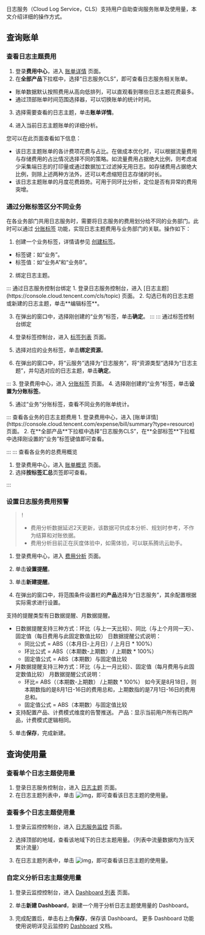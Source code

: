 日志服务（Cloud Log Service，CLS）支持用户自助查询服务账单及使用量，本文介绍详细的操作方式。

## 查询账单

### 查看日志主题费用

1. 登录**费用中心**，进入 [账单详情](https://console.cloud.tencent.com/expense/bill/summary?type=resource) 页面。
2. 在**全部产品**下拉框中，选择“日志服务CLS”，即可查看日志服务相关账单。

 - 账单数据默认按照费用从高向低排列，可以直观看到哪些日志主题花费最多。
 - 通过顶部账单时间范围选择器，可以切换账单的统计时间。
3. 选择需要查看的日志主题，单击**账单详情**。

4. 进入当前日志主题账单的详细分析。

您可以在此页面查看如下信息：
 - 该日志主题账单的各计费项花费与占比。在做成本优化时，可以根据流量费用与存储费用的占比情况选择不同的策略。如流量费用占据绝大比例，则考虑减少采集端日志的打印量或通过数据加工过滤掉无用日志。如存储费用占据绝大比例，则除上述两种方法外，还可以考虑缩短日志存储的时长。
 - 该日志主题账单的月度花费趋势。可用于同环比分析，定位是否有异常的费用突增。

### 通过分账标签区分不同业务

在各业务部门共用日志服务时，需要将日志服务的费用划分给不同的业务部门。此时可以通过 [分账标签](https://intl.cloud.tencent.com/document/product/555/32276) 功能，实现日志主题费用与业务部门的关联。操作如下：

1. 创建一个业务标签，详情请参见 [创建标签](https://intl.cloud.tencent.com/document/product/651/41684)。

 - 标签键：如“业务”。
 - 标签值：如“业务A”和“业务B”。
2. 绑定日志主题。
<dx-tabs>
::: 通过日志服务控制台绑定
1. 登录日志服务控制台，进入 [日志主题](https://console.cloud.tencent.com/cls/topic) 页面。
2. 勾选已有的日志主题或新建的日志主题，单击**编辑标签**。

3. 在弹出的窗口中，选择刚创建的“业务”标签，单击**确定**。
:::
::: 通过标签控制台绑定
1. 登录标签控制台，进入 [标签列表](https://console.cloud.tencent.com/tag/taglist) 页面。
2. 选择对应的业务标签，单击**绑定资源**。

3. 在弹出的窗口中，将“云服务”选择为“日志服务”，将“资源类型”选择为“日志主题”，并勾选对应的日志主题，单击**确定**。

:::
</dx-tabs>
3. 登录费用中心，进入 [分账标签](https://console.cloud.tencent.com/expense/tag) 页面。
4. 选择刚创建的“业务”标签，单击**设置为分账标签**。

5. 通过“业务”分账标签，查看不同业务的账单统计。
<dx-tabs>
::: 查看各业务的日志主题费用
1.  登录费用中心，进入 [账单详情](https://console.cloud.tencent.com/expense/bill/summary?type=resource) 页面。
2.  在**全部产品**下拉框中选择“日志服务CLS”，在**全部标签**下拉框中选择刚设置的“业务”标签键值即可查看。

:::
::: 查看各业务的总费用概览
1. 登录费用中心，进入 [账单概览](https://console.cloud.tencent.com/expense/bill/overview) 页面。
2. 选择**按标签汇总**页签即可查看。

:::
</dx-tabs>


### 设置日志服务费用预警

>!
>- 费用分析数据延迟2天更新，该数据可供成本分析、规划时参考，不作为结算和对账依据。
>- 费用分析目前正在灰度体验中，如需体验，可以联系腾讯云助手。
>

1. 登录费用中心，进入 [费用分析](https://console.cloud.tencent.com/expense/cost/analysis) 页面。
2. 单击**设置提醒**。

3. 单击**新建提醒**。

4. 在弹出的窗口中，将范围条件设置栏的**产品**选择为“日志服务”，其余配置根据实际需求进行设置。

支持的提醒类型有日数据提醒、月数据提醒。
 - 日数据提醒支持三种方式：环比（与上一天比较）、同比（与上个月同一天）、固定值（每日费用与此固定数值比较）
    日数据提醒公式说明：
    - 同比公式 = ABS（（本月日-上月日）/ 上月日 * 100%）
    - 环比公式 = ABS（（本期数-上期数） / 上期数 * 100%）
    - 固定值公式 = ABS（本期数）与固定值比较
 - 月数据提醒支持三种方式：环比（与上一月比较）、固定值（每月费用与此固定数值比较）
    月数据提醒公式说明：
    - 环比= ABS（（本期数-上期数） /上期数 * 100%）
    如今天是8月18日，则本期数指的是8月1日-16日的费用总和，上期数指的是7月1日-16日的费用总和。
    - 固定值公式 = ABS（本期数）与固定值比较
 - 支持配置产品、计费模式维度的告警推送。
    产品：显示当前用户所有已购产品，计费模式逻辑相同。
5. 单击**保存**，完成新建。


## 查询使用量

### 查看单个日志主题使用量

1. 登录日志服务控制台，进入 [日志主题](https://console.cloud.tencent.com/cls/topic) 页面。
2. 在日志主题列表中，单击 ![img](https://qcloudimg.tencent-cloud.cn/raw/9876ff99b4cb8853fe291ceec5b5b7ea.png)，即可查看该日志主题的使用量。



### 查看多个日志主题使用量

1. 登录云监控控制台，进入 [日志服务监控](https://console.cloud.tencent.com/monitor/product/cls_uin_topic) 页面。
2. 选择顶部的地域，查看该地域下的日志主题用量。（列表中流量数据均为当天累计流量）

3. 在日志主题列表中，单击 ![img](https://qcloudimg.tencent-cloud.cn/raw/9876ff99b4cb8853fe291ceec5b5b7ea.png)，即可查看该日志主题的使用量。


### 自定义分析日志主题使用量

1. 登录云监控控制台，进入 [Dashboard 列表](https://console.cloud.tencent.com/monitor/dashboard2/dashboards) 页面。
2. 单击**新建 Dashboard**，新建一个用于分析日志主题使用量的 Dashboard。

3. 完成配置后，单击右上角**保存**，保存该 Dashboard。
更多 Dashboard 功能使用说明详见云监控的 [Dashboard](https://intl.cloud.tencent.com/document/product/248/38461) 文档。
